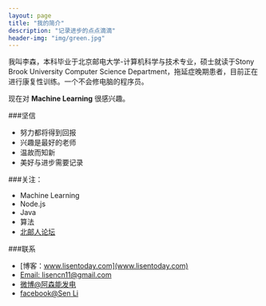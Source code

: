 ```yaml
---
layout: page
title: "我的简介"
description: "记录进步的点点滴滴"
header-img: "img/green.jpg"
---
```



我叫李森，本科毕业于北京邮电大学-计算机科学与技术专业，硕士就读于Stony Brook University Computer Science Department，拖延症晚期患者，目前正在进行康复性训练。一个不会修电脑的程序员。

现在对 **Machine Learning** 很感兴趣。

###坚信


- 努力都将得到回报
- 兴趣是最好的老师
- 温故而知新
- 美好与进步需要记录


###关注：


- Machine Learning
- Node.js
- Java
- 算法
- [北邮人论坛](http://bbs.byr.cn/)


###联系

- [博客：www.lisentoday.com](www.lisentoday.com)
- [Email: lisencn11@gmail.com](mailto:lisencn11@gmail.com)
- [微博@阿森能发电](http://weibo.com/1636359473)
- [facebook@Sen Li](https://www.facebook.com/sen.li.7374)









